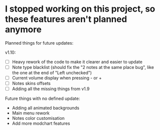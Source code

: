 # I stopped working on this project, so these features aren't planned anymore

Planned things for future updates:

v1.10:
- [ ] Heavy rework of the code to make it clearer and easier to update
- [ ] Note type blacklist (should fix the "2 notes at the same place bug", like the one at the end of "Left unchecked")
- [ ] Current volume display when pressing - or +
- [ ] Notes skins offsets
- [ ] Adding all the missing things from v1.9

Future things with no defined update:
  - Adding all animated backgrounds
  - Main menu rework
  - Notes color customisation
  - Add more modchart features
